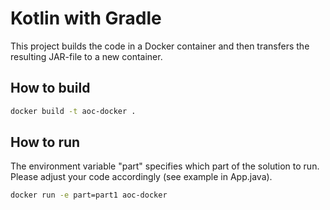 # Kotlin with Gradle

This project builds the code in a Docker container and then transfers the resulting JAR-file to a new container. 

## How to build
```bash
docker build -t aoc-docker . 
```

## How to run
The environment variable "part" specifies which part of the solution to run. Please adjust your code accordingly (see example in App.java).
```bash
docker run -e part=part1 aoc-docker
```
